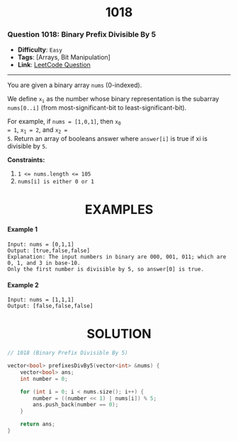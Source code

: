 <h1 align="center">1018</h1>

### Question 1018: Binary Prefix Divisible By 5

-   **Difficulty**: `Easy`
-   **Tags**: [Arrays, Bit Manipulation]
-   **Link**: [LeetCode Question](https://leetcode.com/problems/binary-prefix-divisible-by-5/description)

---

You are given a binary array `nums` (0-indexed).

We define <code>x<sub>i</sub></code> as the number whose binary representation is the subarray `nums[0..i]` (from most-significant-bit to least-significant-bit).

For example, if `nums = [1,0,1]`, then <code>x<sub>0</sub> = 1</code>, <code>x<sub>1</sub> = 2</code>, and <code>x<sub>2</sub> = 5</code>.
Return an array of booleans answer where `answer[i]` is true if xi is divisible by `5`.

**Constraints:**

1. `1 <= nums.length <= 105`
2. `nums[i] is either 0 or 1`

<h1 align="center">EXAMPLES</h1>

#### **Example 1**

```
Input: nums = [0,1,1]
Output: [true,false,false]
Explanation: The input numbers in binary are 000, 001, 011; which are 0, 1, and 3 in base-10.
Only the first number is divisible by 5, so answer[0] is true.
```

#### **Example 2**

```
Input: nums = [1,1,1]
Output: [false,false,false]
```

<h1 align="center">SOLUTION</h1>

```cpp
// 1018 (Binary Prefix Divisible By 5)

vector<bool> prefixesDivBy5(vector<int> &nums) {
    vector<bool> ans;
    int number = 0;

    for (int i = 0; i < nums.size(); i++) {
        number = ((number << 1) | nums[i]) % 5;
        ans.push_back(number == 0);
    }

    return ans;
}
```

